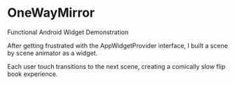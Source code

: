 # OneWayMirror
Functional Android Widget Demonstration

After getting frustrated with the AppWidgetProvider interface, I built a scene by scene animator as a widget.
<p>Each user touch transitions to the next scene, creating a comically slow flip book experience.

